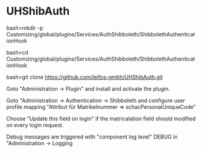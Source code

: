 # UHShibAuth

bash>mkdir -p Customizing/global/plugins/Services/AuthShibboleth/ShibbolethAuthenticationHook

bash>cd Customizing/global/plugins/Services/AuthShibboleth/ShibbolethAuthenticationHook

bash>git clone https://github.com/leifos-gmbh/UHShibAuth.git

Goto "Administration -> Plugin" and install and activate the plugin.

Goto "Administration -> Authentication -> Shibboleth and configure user profile mapping "Attribut für Matrikelnummer => schacPersonalUniqueCode"

Choose "Update this field on login" if the matricalation field should modified on every login request.

Debug messages are triggered with "component log level" DEBUG in "Administration -> Logging


